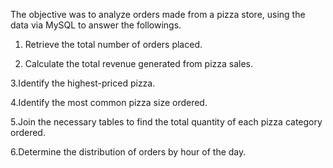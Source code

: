 The objective was to analyze orders made from a pizza store, using the data via MySQL to answer the followings.
1. Retrieve the total number of orders placed.

2. Calculate the total revenue generated from pizza sales.

3.Identify the highest-priced pizza.

4.Identify the most common pizza size ordered.

5.Join the necessary tables to find the total quantity of each pizza category ordered.

6.Determine the distribution of orders by hour of the day.


